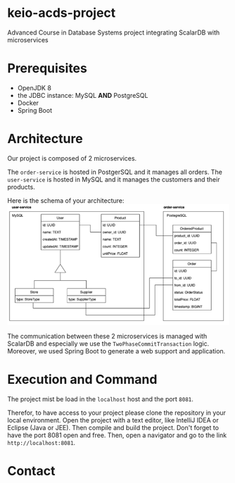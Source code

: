 # keio-acds-project
Advanced Course in Database Systems project integrating ScalarDB with microservices

# Prerequisites
- OpenJDK 8
- the JDBC instance: MySQL **AND** PostgreSQL
- Docker
- Spring Boot

# Architecture
Our project is composed of 2 microservices. 

The `order-service` is hosted in PostgerSQL and it manages all orders. The `user-service` is hosted in MySQL and it manages the customers and their products. 

Here is the schema of your architecture:
![alt text](https://github.com/rickerp/keio-acds-project/blob/microservices/Architecture.png)

The communication between these 2 microservices is managed with ScalarDB and especially we use the `TwoPhaseCommitTransaction` logic. Moreover, we used Spring Boot to generate a web support and application.  

# Execution and Command
The project mist be load in the `localhost` host and the port `8081`. 

Therefor, to have access to your project please clone the repository in your local environment. Open the project with a text editor, like IntelliJ IDEA or Eclipse (Java or JEE). Then compile and build the project. Don't forget to have the port 8081 open and free. Then, open a navigator and go to the link `http://localhost:8081`.  


# Contact


